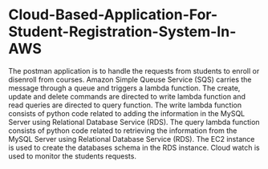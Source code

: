 # Cloud-Based-Application-For-Student-Registration-System-In-AWS
The postman application is to handle the requests from students to enroll or disenroll from courses.
Amazon Simple Queuse Service (SQS) carries the message through a queue and triggers a lambda function.
The create, update and delete commands are directed to write lambda function and read queries are directed to query function.
The write lambda function consists of python code related to adding the information in the MySQL Server using Relational Database Service (RDS).
The query lambda function consists of python code related to retrieving the information from the MySQL Server using Relational Database Service (RDS).
The EC2 instance is used to create the databases schema in the RDS instance.
Cloud watch is used to monitor the students requests.
